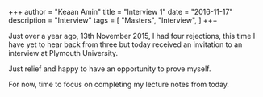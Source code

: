 +++
author = "Keaan Amin"
title = "Interview 1"
date = "2016-11-17"
description = "Interview"
tags = [
    "Masters",
    "Interview",
]
+++

Just over a year ago, 13th November 2015, I had four rejections, this time I have yet to hear back from three but today received an invitation to an interview at Plymouth University.


<!--more-->

Just relief and happy to have an opportunity to prove myself. 

For now, time to focus on completing my lecture notes from today.